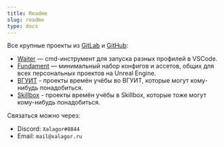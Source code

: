 ```yaml
---
title: Readme
slug: readme
type: docs
---
```


Все крупные проекты из [GitLab][gitlab] и [GitHub][github]:

- [Waiter][xalagor/waiter] — cmd-инструмент для запуска разных профилей в VSCode.
- [Fundament][xalagor/fundament] — минимальный набор конфигов и ассетов, общих для всех персональных проектов на Unreal Engine.
- [ВГУИТ][education-vsuet] - проекты времён учёбы во ВГУИТ, которые могут кому-нибудь понадобиться.
- [Skillbox][skillbox-xalagor] - проекты времён учёбы в Skillbox, которые тоже могут кому-нибудь понадобиться.

Связаться можно через:

- Discord: `Xalagor#8844`
- Email: `mail@xalagor.ru`

[github]: https://github.com/xalagor
[gitlab]: https://gitlab.com/xalagor
[xalagor/waiter]: https://github.com/xalagor/waiter
[xalagor/fundament]: https://gitlab.com/xalagor/fundament
[education-vsuet]: https://gitlab.com/education-vsuet
[skillbox-xalagor]: https://gitlab.com/skillbox-xalagor